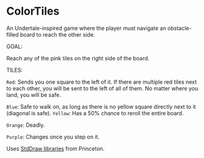 # ColorTiles
An Undertale-inspired game where the player must navigate an obstacle-filled board to reach the other side.

GOAL: 


Reach any of the pink tiles on the right side of the board.

TILES:


```Red```: Sends you one square to the left of it. If there are multiple red tiles next to each other, you will be sent to the left of all of them. No matter where you land, you will be safe.

```Blue```: Safe to walk on, as long as there is no yellow square directly next to it (diagonal is safe).
```Yellow```: Has a 50% chance to reroll the entire board.

```Orange```: Deadly.

```Purple```: Changes once you step on it.

Uses [StdDraw libraries](https://introcs.cs.princeton.edu/java/stdlib/javadoc/StdDraw.html#:~:text=The%20StdDraw%20class%20provides%20a,the%20drawings%20to%20a%20file.) from Princeton.
